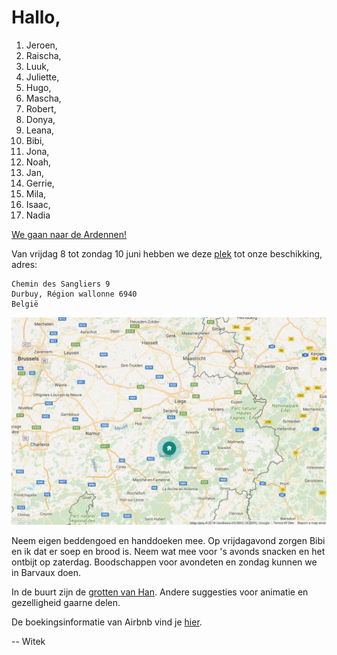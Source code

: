 # Hallo,

1. Jeroen,
2. Raischa,
3. Luuk,
4. Juliette,
5. Hugo,
6. Mascha,
7. Robert,
8. Donya,
9. Leana,
10. Bibi,
11. Jona,
12. Noah,
13. Jan,
14. Gerrie,
15. Mila,
16. Isaac,
17. Nadia

[We gaan naar de Ardennen!](https://youtu.be/7SDOQwSkR_0)

Van vrijdag 8 tot zondag 10 juni hebben we deze [plek](https://www.airbnb.com/rooms/8346282) tot onze beschikking, adres:

    Chemin des Sangliers 9
    Durbuy, Région wallonne 6940
    België

[![kaart](https://github.com/witusj/ardennen/blob/master/kaart.png)](https://goo.gl/maps/itNpkFGMUHx)

Neem eigen beddengoed en handdoeken mee. Op vrijdagavond zorgen Bibi en ik dat er soep en brood is. Neem wat mee voor 's avonds snacken en het ontbijt op zaterdag. Boodschappen voor avondeten en zondag kunnen we in Barvaux doen.

In de buurt zijn de [grotten van Han](http://www.grotte-de-han.be/fr). Andere suggesties voor animatie en gezelligheid gaarne delen.

De boekingsinformatie van Airbnb vind je [hier](https://github.com/witusj/ardennen/blob/master/Airbnb%20info.pdf).

-- Witek
